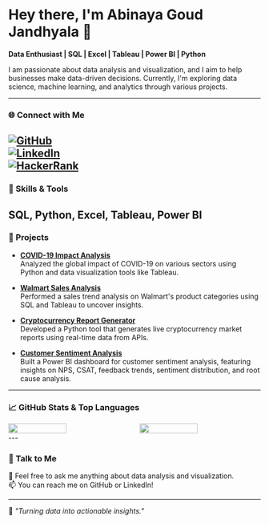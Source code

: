 
# Hey there, I'm Abinaya Goud Jandhyala 👋

**Data Enthusiast | SQL | Excel | Tableau | Power BI | Python**

I am passionate about data analysis and visualization, and I aim to help businesses make data-driven decisions. Currently, I'm exploring data science, machine learning, and analytics through various projects.

---
### 🌐 Connect with Me
[![GitHub](https://img.shields.io/badge/-GitHub-181717?style=flat&logo=github&logoColor=white)](https://github.com/abinayagoudjandhyala)    
[![LinkedIn](https://img.shields.io/badge/-LinkedIn-0A66C2?style=flat&logo=linkedin&logoColor=white)](www.linkedin.com/in/abinayagoud)  
[![HackerRank](https://img.shields.io/badge/-HackerRank-2EC866?style=flat&logo=hackerrank&logoColor=white)](https://www.hackerrank.com/profile/abinayagoud23)
---
### 🔧 Skills & Tools
**SQL**, **Python**, **Excel**, **Tableau**, **Power BI**
---
### 🚀 Projects

- **[COVID-19 Impact Analysis](https://github.com/abinayagoudjandhyala/COVID-19-Vaccine-Tracker)**  
  Analyzed the global impact of COVID-19 on various sectors using Python and data visualization tools like Tableau.

- **[Walmart Sales Analysis](https://github.com/abinayagoudjandhyala/walmart-sales-analysis)**  
  Performed a sales trend analysis on Walmart's product categories using SQL and Tableau to uncover insights.

- **[Cryptocurrency Report Generator](https://github.com/abinayagoudjandhyala/crypto-report-and-dashboard)**  
  Developed a Python tool that generates live cryptocurrency market reports using real-time data from APIs.

- **[Customer Sentiment Analysis](https://github.com/abinayagoudjandhyala/Customer-Sentiment-Analysis-Dashboard)**  
  Built a Power BI dashboard for customer sentiment analysis, featuring insights on NPS, CSAT, feedback trends, sentiment distribution, and root cause analysis.
---
### 📈 GitHub Stats & Top Languages

<div style="display: flex; justify-content: space-between;">
  <img src="https://github-readme-stats.vercel.app/api?username=abinayagoudjandhyala&show_icons=true&theme=radical&hide_title=true" width="48%" />
  <img src="https://github-readme-stats.vercel.app/api/top-langs/?username=abinayagoudjandhyala&layout=compact&theme=radical&hide_title=true" width="48%" />
</div>
---

### 📝 Talk to Me  
💬 Feel free to ask me anything about data analysis and visualization.  
📫 You can reach me on GitHub or LinkedIn!

---

🌟 *"Turning data into actionable insights."*



